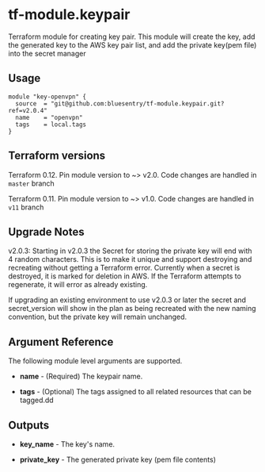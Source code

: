 # tf-module.keypair
Terraform module for creating key pair.  This module will create the key, add the generated key to the AWS key pair list, and add the private key(pem file) into the secret manager   

## Usage ##
```hcl-terraform
module "key-openvpn" {
  source  = "git@github.com:bluesentry/tf-module.keypair.git?ref=v2.0.4"
  name    = "openvpn"
  tags    = local.tags
}
```

## Terraform versions ##
Terraform 0.12. Pin module version to ~> v2.0. Code changes are handled in `master` branch

Terraform 0.11. Pin module version to ~> v1.0. Code changes are handled in `v11` branch

## Upgrade Notes ##
v2.0.3:  Starting in v2.0.3 the Secret for storing the private key will end with 4 random characters.  This is to make it unique and support destroying and recreating without getting a Terraform error.  Currently when a secret is destroyed, it is marked for deletion in AWS.  If the Terraform attempts to regenerate, it will error as already existing.

If upgrading an existing environment to use v2.0.3 or later the secret and secret_version will show in the plan as being recreated with the new naming convention, but the private key will remain unchanged.

## Argument Reference ##
The following module level arguments are supported.

* **name** - (Required) The keypair name.

* **tags** - (Optional) The tags assigned to all related resources that can be tagged.dd


## Outputs ##

* **key_name** - The key's name.

* **private_key** - The generated private key (pem file contents)
